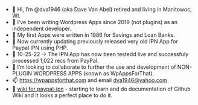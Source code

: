 - 👋 Hi, I’m @dva1946 (aka Dave Van Abel) retired and living in Manitowoc, WI.
- 👀 I’ve been writing Wordpress Apps since 2019 (not plugins) as an independent developer.
- 🌱 My first Apps were written in 1986 for Savings and Loan Banks.
- 🌱 Now currently updating previously released very old IPN App for Paypal IPN using PHP.
- 🌱 10-25-22 -> The IPN App has now been testedd live and successfuly processed 1,022 recs from PayPal.
- 💞️ I’m looking to collaborate to further the use and development of NON-PLUGIN WORDPRESS APPS (known as WpAppsForThat).
- 📫 https://wpappsforthat.com and email dva1946@yahoo.com
- 💞️ [wiki for paypal-ipn](https://github.com/dva1946/paypal-ipn/wiki/Paypal-IPN-App-from-WpAppsForThat.Com) - starting to learn and do documentation of Github Wiki and it looks a perfect place to do it.
<!---
dva1946/dva1946 is a ✨ special ✨ repository because its `README.md` (this file) appears on your GitHub profile.
You can click the Preview link to take a look at your changes.
--->
